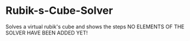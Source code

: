 # Rubik-s-Cube-Solver
Solves a virtual rubik's cube and shows the steps
NO ELEMENTS OF THE SOLVER HAVE BEEN ADDED YET!
